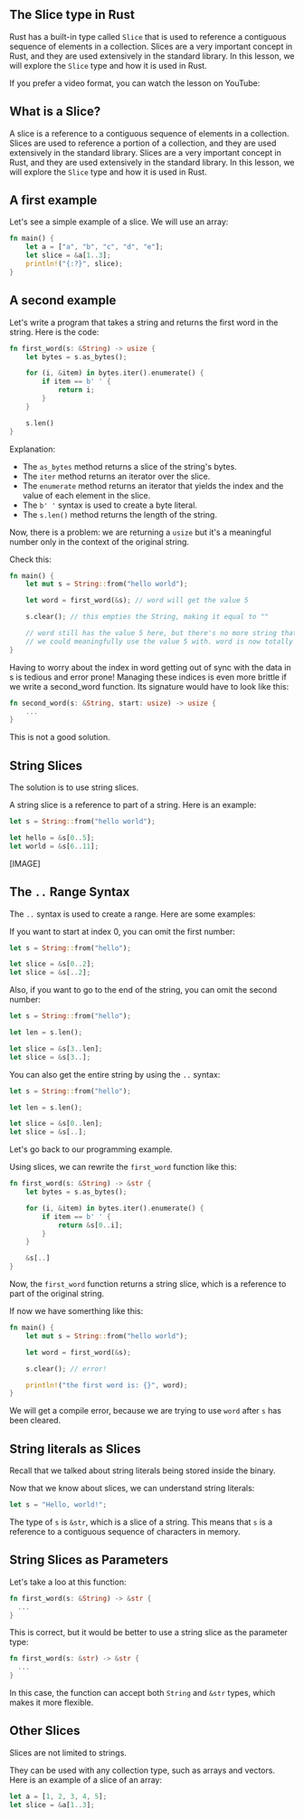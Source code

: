 ## The Slice type in Rust

Rust has a built-in type called `Slice` that is used to reference a contiguous sequence of elements in a collection. Slices are a very important concept in Rust, and they are used extensively in the standard library. In this lesson, we will explore the `Slice` type and how it is used in Rust.

If you prefer a video format, you can watch the lesson on YouTube:

## What is a Slice?

A slice is a reference to a contiguous sequence of elements in a collection. Slices are used to reference a portion of a collection, and they are used extensively in the standard library. Slices are a very important concept in Rust, and they are used extensively in the standard library. In this lesson, we will explore the `Slice` type and how it is used in Rust.

## A first example

Let's see a simple example of a slice. We will use an array:

```rust
fn main() {
    let a = ["a", "b", "c", "d", "e"];
    let slice = &a[1..3];
    println!("{:?}", slice);
}

```


## A second example

Let's write a program that takes a string and returns the first word in the string. Here is the code:

```rust
fn first_word(s: &String) -> usize {
    let bytes = s.as_bytes();

    for (i, &item) in bytes.iter().enumerate() {
        if item == b' ' {
            return i;
        }
    }

    s.len()
}
```

Explanation:

- The `as_bytes` method returns a slice of the string's bytes.
- The `iter` method returns an iterator over the slice.
- The `enumerate` method returns an iterator that yields the index and the value of each element in the slice.
- The `b' '` syntax is used to create a byte literal.
- The `s.len()` method returns the length of the string.

Now, there is a problem: we are returning a `usize` but it's a meaningful number only in the context of the original string.

Check this:

```rust
fn main() {
    let mut s = String::from("hello world");

    let word = first_word(&s); // word will get the value 5

    s.clear(); // this empties the String, making it equal to ""

    // word still has the value 5 here, but there's no more string that
    // we could meaningfully use the value 5 with. word is now totally invalid!
}
```

Having to worry about the index in word getting out of sync with the data in s is tedious and error prone! Managing these indices is even more brittle if we write a second_word function. Its signature would have to look like this:

```rust
fn second_word(s: &String, start: usize) -> usize {
    ...
}
```

This is not a good solution.

## String Slices

The solution is to use string slices.

A string slice is a reference to part of a string. Here is an example:

```rust
let s = String::from("hello world");

let hello = &s[0..5];
let world = &s[6..11];
```

[IMAGE]

## The `..` Range Syntax

The `..` syntax is used to create a range. Here are some examples:

If you want to start at index 0, you can omit the first number:

```rust
let s = String::from("hello");

let slice = &s[0..2];
let slice = &s[..2];
```

Also, if you want to go to the end of the string, you can omit the second number:

```rust
let s = String::from("hello");

let len = s.len();

let slice = &s[3..len];
let slice = &s[3..];
```

You can also get the entire string by using the `..` syntax:

```rust
let s = String::from("hello");

let len = s.len();

let slice = &s[0..len];
let slice = &s[..];
```

Let's go back to our programming example.

Using slices, we can rewrite the `first_word` function like this:

```rust
fn first_word(s: &String) -> &str {
    let bytes = s.as_bytes();

    for (i, &item) in bytes.iter().enumerate() {
        if item == b' ' {
            return &s[0..i];
        }
    }

    &s[..]
}
```

Now, the `first_word` function returns a string slice, which is a reference to part of the original string. 

If now we have somerthing like this:

```rust
fn main() {
    let mut s = String::from("hello world");

    let word = first_word(&s);

    s.clear(); // error!

    println!("the first word is: {}", word);
}
```

We will get a compile error, because we are trying to use `word` after `s` has been cleared.

## String literals as Slices

Recall that we talked about string literals being stored inside the binary.

Now that we know about slices, we can understand string literals:

```rust
let s = "Hello, world!";
````

The type of `s` is `&str`, which is a slice of a string. This means that `s` is a reference to a contiguous sequence of characters in memory.

## String Slices as Parameters

Let's take a loo at this function:

```rust
fn first_word(s: &String) -> &str {
  ...
}
```

This is correct, but it would be better to use a string slice as the parameter type:

```rust
fn first_word(s: &str) -> &str {
  ...
}
```

In this case, the function can accept both `String` and `&str` types, which makes it more flexible.

## Other Slices

Slices are not limited to strings.

They can be used with any collection type, such as arrays and vectors. Here is an example of a slice of an array:

```rust
let a = [1, 2, 3, 4, 5];
let slice = &a[1..3];
```
